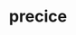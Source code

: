 ---
title: "precice"
layout: cache
categories: [package, develop]
meta: {"versions": ["2.5.0"], "compilers": ["gcc@=11.1.0", "oneapi@=2023.0.0", "oneapi@=2023.1.0", "oneapi@=2023.2.0"], "oss": ["ubuntu20.04"], "platforms": ["linux"], "targets": ["x86_64", "x86_64_v3"], "stacks": ["e4s", "e4s-oneapi", "root"], "num_specs": 30, "num_specs_by_stack": {"root": 30, "e4s-oneapi": 16, "e4s": 14}}
spec_details: [{"hash": "447hir2pk24mfcybiq5bab42vlkoaj2q", "compiler": "oneapi@=2023.0.0", "versions": ["2.5.0"], "os": "ubuntu20.04", "platform": "linux", "target": "x86_64", "variants": ["build_system=cmake", "build_type=Release", "generator=make", "~ipo", "+mpi", "+petsc", "~python", "+shared"], "stacks": ["root", "e4s-oneapi"], "size": "-", "tarball": "https://binaries.spack.io/develop/build_cache/linux-ubuntu20.04-x86_64/oneapi-2023.0.0/precice-2.5.0/linux-ubuntu20.04-x86_64-oneapi-2023.0.0-precice-2.5.0-447hir2pk24mfcybiq5bab42vlkoaj2q.spack"}, {"hash": "juk3swiizsn5xanf7nyliyy6zwvn5flp", "compiler": "oneapi@=2023.0.0", "versions": ["2.5.0"], "os": "ubuntu20.04", "platform": "linux", "target": "x86_64", "variants": ["build_system=cmake", "build_type=Release", "generator=make", "~ipo", "+mpi", "+petsc", "~python", "+shared"], "stacks": ["root", "e4s-oneapi"], "size": "-", "tarball": "https://binaries.spack.io/develop/build_cache/linux-ubuntu20.04-x86_64/oneapi-2023.0.0/precice-2.5.0/linux-ubuntu20.04-x86_64-oneapi-2023.0.0-precice-2.5.0-juk3swiizsn5xanf7nyliyy6zwvn5flp.spack"}, {"hash": "g7h5nv2nclybsfj62bbwrx43laae27me", "compiler": "oneapi@=2023.0.0", "versions": ["2.5.0"], "os": "ubuntu20.04", "platform": "linux", "target": "x86_64", "variants": ["build_system=cmake", "build_type=RelWithDebInfo", "generator=make", "~ipo", "+mpi", "+petsc", "~python", "+shared"], "stacks": ["root", "e4s-oneapi"], "size": "-", "tarball": "https://binaries.spack.io/develop/build_cache/linux-ubuntu20.04-x86_64/oneapi-2023.0.0/precice-2.5.0/linux-ubuntu20.04-x86_64-oneapi-2023.0.0-precice-2.5.0-g7h5nv2nclybsfj62bbwrx43laae27me.spack"}, {"hash": "zdpgjg47tyzoabdxfmzwns5p337pqru7", "compiler": "oneapi@=2023.0.0", "versions": ["2.5.0"], "os": "ubuntu20.04", "platform": "linux", "target": "x86_64", "variants": ["build_system=cmake", "build_type=RelWithDebInfo", "generator=make", "~ipo", "+mpi", "+petsc", "~python", "+shared"], "stacks": ["root", "e4s-oneapi"], "size": "-", "tarball": "https://binaries.spack.io/develop/build_cache/linux-ubuntu20.04-x86_64/oneapi-2023.0.0/precice-2.5.0/linux-ubuntu20.04-x86_64-oneapi-2023.0.0-precice-2.5.0-zdpgjg47tyzoabdxfmzwns5p337pqru7.spack"}, {"hash": "n4ri6pya6pg36arlpt574vgksezhlbqa", "compiler": "oneapi@=2023.0.0", "versions": ["2.5.0"], "os": "ubuntu20.04", "platform": "linux", "target": "x86_64", "variants": ["build_system=cmake", "build_type=Release", "generator=make", "~ipo", "+mpi", "+petsc", "~python", "+shared"], "stacks": ["root", "e4s-oneapi"], "size": "-", "tarball": "https://binaries.spack.io/develop/build_cache/linux-ubuntu20.04-x86_64/oneapi-2023.0.0/precice-2.5.0/linux-ubuntu20.04-x86_64-oneapi-2023.0.0-precice-2.5.0-n4ri6pya6pg36arlpt574vgksezhlbqa.spack"}, {"hash": "hfogwe6qvf2l7qtdu6etfacjk5wdsbws", "compiler": "oneapi@=2023.0.0", "versions": ["2.5.0"], "os": "ubuntu20.04", "platform": "linux", "target": "x86_64", "variants": ["build_system=cmake", "build_type=RelWithDebInfo", "generator=make", "~ipo", "+mpi", "+petsc", "~python", "+shared"], "stacks": ["root", "e4s-oneapi"], "size": "-", "tarball": "https://binaries.spack.io/develop/build_cache/linux-ubuntu20.04-x86_64/oneapi-2023.0.0/precice-2.5.0/linux-ubuntu20.04-x86_64-oneapi-2023.0.0-precice-2.5.0-hfogwe6qvf2l7qtdu6etfacjk5wdsbws.spack"}, {"hash": "kmbfk4i3f6t3ksx73uihn376lhfyxjjk", "compiler": "oneapi@=2023.0.0", "versions": ["2.5.0"], "os": "ubuntu20.04", "platform": "linux", "target": "x86_64", "variants": ["build_system=cmake", "build_type=RelWithDebInfo", "generator=make", "~ipo", "+mpi", "+petsc", "~python", "+shared"], "stacks": ["root", "e4s-oneapi"], "size": "-", "tarball": "https://binaries.spack.io/develop/build_cache/linux-ubuntu20.04-x86_64/oneapi-2023.0.0/precice-2.5.0/linux-ubuntu20.04-x86_64-oneapi-2023.0.0-precice-2.5.0-kmbfk4i3f6t3ksx73uihn376lhfyxjjk.spack"}, {"hash": "tmkhafzgf5ov7qqokrms2yl7efoeg6ee", "compiler": "oneapi@=2023.1.0", "versions": ["2.5.0"], "os": "ubuntu20.04", "platform": "linux", "target": "x86_64", "variants": ["build_system=cmake", "build_type=Release", "generator=make", "~ipo", "+mpi", "+petsc", "~python", "+shared"], "stacks": ["root", "e4s-oneapi"], "size": "-", "tarball": "https://binaries.spack.io/develop/build_cache/linux-ubuntu20.04-x86_64/oneapi-2023.1.0/precice-2.5.0/linux-ubuntu20.04-x86_64-oneapi-2023.1.0-precice-2.5.0-tmkhafzgf5ov7qqokrms2yl7efoeg6ee.spack"}, {"hash": "wxoluur62zobx7qojdfnzv6a7lbhjgqq", "compiler": "oneapi@=2023.1.0", "versions": ["2.5.0"], "os": "ubuntu20.04", "platform": "linux", "target": "x86_64", "variants": ["build_system=cmake", "build_type=Release", "generator=make", "~ipo", "+mpi", "+petsc", "~python", "+shared"], "stacks": ["root", "e4s-oneapi"], "size": "-", "tarball": "https://binaries.spack.io/develop/build_cache/linux-ubuntu20.04-x86_64/oneapi-2023.1.0/precice-2.5.0/linux-ubuntu20.04-x86_64-oneapi-2023.1.0-precice-2.5.0-wxoluur62zobx7qojdfnzv6a7lbhjgqq.spack"}, {"hash": "ny3sejethjlars7curm75yrrlzqfks3v", "compiler": "oneapi@=2023.1.0", "versions": ["2.5.0"], "os": "ubuntu20.04", "platform": "linux", "target": "x86_64", "variants": ["build_system=cmake", "build_type=Release", "generator=make", "~ipo", "+mpi", "+petsc", "~python", "+shared"], "stacks": ["root", "e4s-oneapi"], "size": "-", "tarball": "https://binaries.spack.io/develop/build_cache/linux-ubuntu20.04-x86_64/oneapi-2023.1.0/precice-2.5.0/linux-ubuntu20.04-x86_64-oneapi-2023.1.0-precice-2.5.0-ny3sejethjlars7curm75yrrlzqfks3v.spack"}, {"hash": "5opdreizycfqn63i6tqxzuycyafqadkm", "compiler": "oneapi@=2023.1.0", "versions": ["2.5.0"], "os": "ubuntu20.04", "platform": "linux", "target": "x86_64", "variants": ["build_system=cmake", "build_type=Release", "generator=make", "~ipo", "+mpi", "+petsc", "~python", "+shared"], "stacks": ["root", "e4s-oneapi"], "size": "-", "tarball": "https://binaries.spack.io/develop/build_cache/linux-ubuntu20.04-x86_64/oneapi-2023.1.0/precice-2.5.0/linux-ubuntu20.04-x86_64-oneapi-2023.1.0-precice-2.5.0-5opdreizycfqn63i6tqxzuycyafqadkm.spack"}, {"hash": "hcwq6wrj7xxowrqsg6cuz55gtmlfebhn", "compiler": "oneapi@=2023.1.0", "versions": ["2.5.0"], "os": "ubuntu20.04", "platform": "linux", "target": "x86_64", "variants": ["build_system=cmake", "build_type=Release", "generator=make", "~ipo", "+mpi", "+petsc", "~python", "+shared"], "stacks": ["root", "e4s-oneapi"], "size": "-", "tarball": "https://binaries.spack.io/develop/build_cache/linux-ubuntu20.04-x86_64/oneapi-2023.1.0/precice-2.5.0/linux-ubuntu20.04-x86_64-oneapi-2023.1.0-precice-2.5.0-hcwq6wrj7xxowrqsg6cuz55gtmlfebhn.spack"}, {"hash": "jaqgglt37lkyrhuyg7quvaecvtq5spui", "compiler": "oneapi@=2023.1.0", "versions": ["2.5.0"], "os": "ubuntu20.04", "platform": "linux", "target": "x86_64", "variants": ["build_system=cmake", "build_type=Release", "generator=make", "~ipo", "+mpi", "+petsc", "~python", "+shared"], "stacks": ["root", "e4s-oneapi"], "size": "-", "tarball": "https://binaries.spack.io/develop/build_cache/linux-ubuntu20.04-x86_64/oneapi-2023.1.0/precice-2.5.0/linux-ubuntu20.04-x86_64-oneapi-2023.1.0-precice-2.5.0-jaqgglt37lkyrhuyg7quvaecvtq5spui.spack"}, {"hash": "d4wgytdefy3dg6jic5ohcbbk4z7ucha3", "compiler": "oneapi@=2023.1.0", "versions": ["2.5.0"], "os": "ubuntu20.04", "platform": "linux", "target": "x86_64", "variants": ["build_system=cmake", "build_type=Release", "generator=make", "~ipo", "+mpi", "+petsc", "~python", "+shared"], "stacks": ["root", "e4s-oneapi"], "size": "-", "tarball": "https://binaries.spack.io/develop/build_cache/linux-ubuntu20.04-x86_64/oneapi-2023.1.0/precice-2.5.0/linux-ubuntu20.04-x86_64-oneapi-2023.1.0-precice-2.5.0-d4wgytdefy3dg6jic5ohcbbk4z7ucha3.spack"}, {"hash": "oqfvonxprvojizj7m24cp5decnyqampx", "compiler": "oneapi@=2023.1.0", "versions": ["2.5.0"], "os": "ubuntu20.04", "platform": "linux", "target": "x86_64", "variants": ["build_system=cmake", "build_type=Release", "generator=make", "~ipo", "+mpi", "+petsc", "~python", "+shared"], "stacks": ["root", "e4s-oneapi"], "size": "-", "tarball": "https://binaries.spack.io/develop/build_cache/linux-ubuntu20.04-x86_64/oneapi-2023.1.0/precice-2.5.0/linux-ubuntu20.04-x86_64-oneapi-2023.1.0-precice-2.5.0-oqfvonxprvojizj7m24cp5decnyqampx.spack"}, {"hash": "rfjvn4y53jmyw2pg3ofixfic6y3xrmdx", "compiler": "oneapi@=2023.2.0", "versions": ["2.5.0"], "os": "ubuntu20.04", "platform": "linux", "target": "x86_64", "variants": ["build_system=cmake", "build_type=Release", "generator=make", "~ipo", "+mpi", "+petsc", "~python", "+shared"], "stacks": ["root", "e4s-oneapi"], "size": "-", "tarball": "https://binaries.spack.io/develop/build_cache/linux-ubuntu20.04-x86_64/oneapi-2023.2.0/precice-2.5.0/linux-ubuntu20.04-x86_64-oneapi-2023.2.0-precice-2.5.0-rfjvn4y53jmyw2pg3ofixfic6y3xrmdx.spack"}, {"hash": "36tec6ndignhcq5ijefyn4zqregn4ahl", "compiler": "gcc@=11.1.0", "versions": ["2.5.0"], "os": "ubuntu20.04", "platform": "linux", "target": "x86_64_v3", "variants": ["build_system=cmake", "build_type=RelWithDebInfo", "generator=make", "~ipo", "+mpi", "+petsc", "~python", "+shared"], "stacks": ["root", "e4s"], "size": "-", "tarball": "https://binaries.spack.io/develop/build_cache/linux-ubuntu20.04-x86_64_v3/gcc-11.1.0/precice-2.5.0/linux-ubuntu20.04-x86_64_v3-gcc-11.1.0-precice-2.5.0-36tec6ndignhcq5ijefyn4zqregn4ahl.spack"}, {"hash": "bsbp535d4rrd4twnxl2wsg4gtsnz4epl", "compiler": "gcc@=11.1.0", "versions": ["2.5.0"], "os": "ubuntu20.04", "platform": "linux", "target": "x86_64_v3", "variants": ["build_system=cmake", "build_type=Release", "generator=make", "~ipo", "+mpi", "+petsc", "~python", "+shared"], "stacks": ["root", "e4s"], "size": "-", "tarball": "https://binaries.spack.io/develop/build_cache/linux-ubuntu20.04-x86_64_v3/gcc-11.1.0/precice-2.5.0/linux-ubuntu20.04-x86_64_v3-gcc-11.1.0-precice-2.5.0-bsbp535d4rrd4twnxl2wsg4gtsnz4epl.spack"}, {"hash": "4xjtna6kkrnqjoolf5tust33woc22w22", "compiler": "gcc@=11.1.0", "versions": ["2.5.0"], "os": "ubuntu20.04", "platform": "linux", "target": "x86_64_v3", "variants": ["build_system=cmake", "build_type=RelWithDebInfo", "generator=make", "~ipo", "+mpi", "+petsc", "~python", "+shared"], "stacks": ["root", "e4s"], "size": "-", "tarball": "https://binaries.spack.io/develop/build_cache/linux-ubuntu20.04-x86_64_v3/gcc-11.1.0/precice-2.5.0/linux-ubuntu20.04-x86_64_v3-gcc-11.1.0-precice-2.5.0-4xjtna6kkrnqjoolf5tust33woc22w22.spack"}, {"hash": "4udi6ywd2pf7ut6yqds5vixqmp5tnkrw", "compiler": "gcc@=11.1.0", "versions": ["2.5.0"], "os": "ubuntu20.04", "platform": "linux", "target": "x86_64_v3", "variants": ["build_system=cmake", "build_type=Release", "generator=make", "~ipo", "+mpi", "+petsc", "~python", "+shared"], "stacks": ["root", "e4s"], "size": "-", "tarball": "https://binaries.spack.io/develop/build_cache/linux-ubuntu20.04-x86_64_v3/gcc-11.1.0/precice-2.5.0/linux-ubuntu20.04-x86_64_v3-gcc-11.1.0-precice-2.5.0-4udi6ywd2pf7ut6yqds5vixqmp5tnkrw.spack"}, {"hash": "5imxl65hdpwkk25lhhpoxwoavlt2u6gc", "compiler": "gcc@=11.1.0", "versions": ["2.5.0"], "os": "ubuntu20.04", "platform": "linux", "target": "x86_64_v3", "variants": ["build_system=cmake", "build_type=Release", "generator=make", "~ipo", "+mpi", "+petsc", "~python", "+shared"], "stacks": ["root", "e4s"], "size": "-", "tarball": "https://binaries.spack.io/develop/build_cache/linux-ubuntu20.04-x86_64_v3/gcc-11.1.0/precice-2.5.0/linux-ubuntu20.04-x86_64_v3-gcc-11.1.0-precice-2.5.0-5imxl65hdpwkk25lhhpoxwoavlt2u6gc.spack"}, {"hash": "c5665yhszvtndl7vro72aa3ehwcsjy5j", "compiler": "gcc@=11.1.0", "versions": ["2.5.0"], "os": "ubuntu20.04", "platform": "linux", "target": "x86_64_v3", "variants": ["build_system=cmake", "build_type=Release", "generator=make", "~ipo", "+mpi", "+petsc", "~python", "+shared"], "stacks": ["root", "e4s"], "size": "-", "tarball": "https://binaries.spack.io/develop/build_cache/linux-ubuntu20.04-x86_64_v3/gcc-11.1.0/precice-2.5.0/linux-ubuntu20.04-x86_64_v3-gcc-11.1.0-precice-2.5.0-c5665yhszvtndl7vro72aa3ehwcsjy5j.spack"}, {"hash": "a5rndzznb6gfhauqpm2wk26cwa3a5rlm", "compiler": "gcc@=11.1.0", "versions": ["2.5.0"], "os": "ubuntu20.04", "platform": "linux", "target": "x86_64_v3", "variants": ["build_system=cmake", "build_type=RelWithDebInfo", "generator=make", "~ipo", "+mpi", "+petsc", "~python", "+shared"], "stacks": ["root", "e4s"], "size": "-", "tarball": "https://binaries.spack.io/develop/build_cache/linux-ubuntu20.04-x86_64_v3/gcc-11.1.0/precice-2.5.0/linux-ubuntu20.04-x86_64_v3-gcc-11.1.0-precice-2.5.0-a5rndzznb6gfhauqpm2wk26cwa3a5rlm.spack"}, {"hash": "ctpr3cdhc5xthd2xt2dpehmutx573pv7", "compiler": "gcc@=11.1.0", "versions": ["2.5.0"], "os": "ubuntu20.04", "platform": "linux", "target": "x86_64_v3", "variants": ["build_system=cmake", "build_type=Release", "generator=make", "~ipo", "+mpi", "+petsc", "~python", "+shared"], "stacks": ["root", "e4s"], "size": "-", "tarball": "https://binaries.spack.io/develop/build_cache/linux-ubuntu20.04-x86_64_v3/gcc-11.1.0/precice-2.5.0/linux-ubuntu20.04-x86_64_v3-gcc-11.1.0-precice-2.5.0-ctpr3cdhc5xthd2xt2dpehmutx573pv7.spack"}, {"hash": "ytaasqzibad2r7n46wwsr5gs5i5vocfn", "compiler": "gcc@=11.1.0", "versions": ["2.5.0"], "os": "ubuntu20.04", "platform": "linux", "target": "x86_64_v3", "variants": ["build_system=cmake", "build_type=Release", "generator=make", "~ipo", "+mpi", "+petsc", "~python", "+shared"], "stacks": ["root", "e4s"], "size": "-", "tarball": "https://binaries.spack.io/develop/build_cache/linux-ubuntu20.04-x86_64_v3/gcc-11.1.0/precice-2.5.0/linux-ubuntu20.04-x86_64_v3-gcc-11.1.0-precice-2.5.0-ytaasqzibad2r7n46wwsr5gs5i5vocfn.spack"}, {"hash": "nk7ib4c5ok4qsd3vthuvoiunr3dhqyct", "compiler": "gcc@=11.1.0", "versions": ["2.5.0"], "os": "ubuntu20.04", "platform": "linux", "target": "x86_64_v3", "variants": ["build_system=cmake", "build_type=Release", "generator=make", "~ipo", "+mpi", "+petsc", "~python", "+shared"], "stacks": ["root", "e4s"], "size": "-", "tarball": "https://binaries.spack.io/develop/build_cache/linux-ubuntu20.04-x86_64_v3/gcc-11.1.0/precice-2.5.0/linux-ubuntu20.04-x86_64_v3-gcc-11.1.0-precice-2.5.0-nk7ib4c5ok4qsd3vthuvoiunr3dhqyct.spack"}, {"hash": "vk7pavahk5fb3d77yvp3jiaxyrnct4jk", "compiler": "gcc@=11.1.0", "versions": ["2.5.0"], "os": "ubuntu20.04", "platform": "linux", "target": "x86_64_v3", "variants": ["build_system=cmake", "build_type=Release", "generator=make", "~ipo", "+mpi", "+petsc", "~python", "+shared"], "stacks": ["root", "e4s"], "size": "-", "tarball": "https://binaries.spack.io/develop/build_cache/linux-ubuntu20.04-x86_64_v3/gcc-11.1.0/precice-2.5.0/linux-ubuntu20.04-x86_64_v3-gcc-11.1.0-precice-2.5.0-vk7pavahk5fb3d77yvp3jiaxyrnct4jk.spack"}, {"hash": "5g77gjb4lfrjco3xiacjqz43b2d7nlbd", "compiler": "gcc@=11.1.0", "versions": ["2.5.0"], "os": "ubuntu20.04", "platform": "linux", "target": "x86_64_v3", "variants": ["build_system=cmake", "build_type=Release", "generator=make", "~ipo", "+mpi", "+petsc", "~python", "+shared"], "stacks": ["root", "e4s"], "size": "-", "tarball": "https://binaries.spack.io/develop/build_cache/linux-ubuntu20.04-x86_64_v3/gcc-11.1.0/precice-2.5.0/linux-ubuntu20.04-x86_64_v3-gcc-11.1.0-precice-2.5.0-5g77gjb4lfrjco3xiacjqz43b2d7nlbd.spack"}, {"hash": "wfp4qjy35e6jnpip74423ojnwkszk5ay", "compiler": "gcc@=11.1.0", "versions": ["2.5.0"], "os": "ubuntu20.04", "platform": "linux", "target": "x86_64_v3", "variants": ["build_system=cmake", "build_type=Release", "generator=make", "~ipo", "+mpi", "+petsc", "~python", "+shared"], "stacks": ["root", "e4s"], "size": "-", "tarball": "https://binaries.spack.io/develop/build_cache/linux-ubuntu20.04-x86_64_v3/gcc-11.1.0/precice-2.5.0/linux-ubuntu20.04-x86_64_v3-gcc-11.1.0-precice-2.5.0-wfp4qjy35e6jnpip74423ojnwkszk5ay.spack"}, {"hash": "zftknnitq6zabri54d2b6f6trqpzlc6i", "compiler": "gcc@=11.1.0", "versions": ["2.5.0"], "os": "ubuntu20.04", "platform": "linux", "target": "x86_64_v3", "variants": ["build_system=cmake", "build_type=RelWithDebInfo", "generator=make", "~ipo", "+mpi", "+petsc", "~python", "+shared"], "stacks": ["root", "e4s"], "size": "-", "tarball": "https://binaries.spack.io/develop/build_cache/linux-ubuntu20.04-x86_64_v3/gcc-11.1.0/precice-2.5.0/linux-ubuntu20.04-x86_64_v3-gcc-11.1.0-precice-2.5.0-zftknnitq6zabri54d2b6f6trqpzlc6i.spack"}]
---